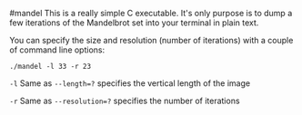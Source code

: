 #mandel
This is a really simple C executable. It's only purpose is to dump a few iterations of the Mandelbrot set into your terminal in plain text.

You can specify the size and resolution (number of iterations) with a couple of command line options:
```
./mandel -l 33 -r 23
```
`-l`  Same as `--length=?` specifies the vertical length of the image

`-r`  Same as `--resolution=?` specifies the number of iterations
